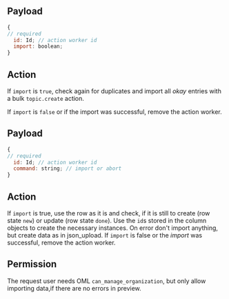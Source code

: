 ## Payload
```js
{
// required
  id: Id; // action worker id
  import: boolean;
}
```

## Action
If `import` is `true`, check again for duplicates and import all *okay* entries with a bulk `topic.create` action.

If `import` is `false` or if the import was successful, remove the action worker.
## Payload
```js
{
// required
  id: Id; // action worker id
  command: string; // import or abort
}
```


## Action
If `import` is true, use the row as it is and check, if it is still to create (row state `new`) or update (row state `done`). Use the `id`s stored in the column objects to create the  necessary instances. On error don't import anything, but create data as in json_upload.
If `import` is false or the *import* was successful, remove the action worker.

## Permission
The request user needs OML `can_manage_organization`, but only allow importing data,if there are no errors in preview.